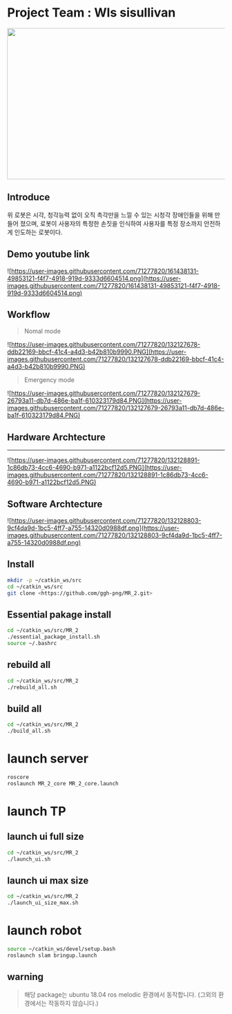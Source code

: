 []()

# Project Team : Wls sisullivan

<p align="center">
  <img width="700" height="350" src="https://user-images.githubusercontent.com/71277820/132127880-b20c1869-dfa0-4aea-ad04-9a5fe2b14d9d.PNG">
</p>


## Introduce

위 로봇은 시각, 청각능력 없이 오직 촉각만을 느낄 수 있는 시청각 장애인들을 위해 만들어 졌으며, 로봇이 사용자의 특정한 손짓을 인식하여 사용자를 특정 장소까지 안전하게 인도하는 로봇이다.

## Demo youtube link

![https://user-images.githubusercontent.com/71277820/161438131-49853121-f4f7-4918-919d-9333d6604514.png](https://user-images.githubusercontent.com/71277820/161438131-49853121-f4f7-4918-919d-9333d6604514.png)

## Workflow

> Nomal mode
> 

![https://user-images.githubusercontent.com/71277820/132127678-ddb22169-bbcf-41c4-a4d3-b42b810b9990.PNG](https://user-images.githubusercontent.com/71277820/132127678-ddb22169-bbcf-41c4-a4d3-b42b810b9990.PNG)

> Emergency mode
> 

![https://user-images.githubusercontent.com/71277820/132127679-26793a11-db7d-486e-ba1f-610323179d84.PNG](https://user-images.githubusercontent.com/71277820/132127679-26793a11-db7d-486e-ba1f-610323179d84.PNG)

## Hardware Archtecture

---

![https://user-images.githubusercontent.com/71277820/132128891-1c86db73-4cc6-4690-b971-a1122bcf12d5.PNG](https://user-images.githubusercontent.com/71277820/132128891-1c86db73-4cc6-4690-b971-a1122bcf12d5.PNG)

## Software Archtecture

![https://user-images.githubusercontent.com/71277820/132128803-9cf4da9d-1bc5-4ff7-a755-14320d0988df.png](https://user-images.githubusercontent.com/71277820/132128803-9cf4da9d-1bc5-4ff7-a755-14320d0988df.png)

## Install

```bash
mkdir -p ~/catkin_ws/src
cd ~/catkin_ws/src
git clone <https://github.com/ggh-png/MR_2.git>

```

## Essential pakage install

```bash
cd ~/catkin_ws/src/MR_2
./essential_package_install.sh
source ~/.bashrc

```

## rebuild all

```bash
cd ~/catkin_ws/src/MR_2
./rebuild_all.sh

```

## build all

```bash
cd ~/catkin_ws/src/MR_2
./build_all.sh

```

# launch server

```bash
roscore
roslaunch MR_2_core MR_2_core.launch

```

# launch TP

## launch ui full size

```bash
cd ~/catkin_ws/src/MR_2
./launch_ui.sh

```

## launch ui max size

```bash
cd ~/catkin_ws/src/MR_2
./launch_ui_size_max.sh

```

# launch robot

```bash
source ~/catkin_ws/devel/setup.bash
roslaunch slam bringup.launch

```

## warning

> 해당 package는 ubuntu 18.04 ros melodic 환경에서 동작합니다.
(그외의 환경에서는 작동하지 않습니다.)
>

